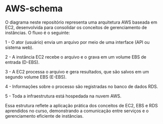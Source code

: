 # AWS-schema

O diagrama neste repositório representa uma arquitetura AWS baseada em EC2, desenvolvida para consolidar os conceitos de gerenciamento de instâncias.
O fluxo é o seguinte:

1 - O ator (usuário) envia um arquivo por meio de uma interface (API ou sistema web).

2 - A instância EC2 recebe o arquivo e o grava em um volume EBS de entrada (D-EBS).

3 - A EC2 processa o arquivo e gera resultados, que são salvos em um segundo volume EBS (E-EBS).

4 - Informações sobre o processo são registradas no banco de dados RDS.

5 - Toda a infraestrutura está hospedada na nuvem AWS.

Essa estrutura reflete a aplicação prática dos conceitos de EC2, EBS e RDS aprendidos no curso, demonstrando a comunicação entre serviços e o gerenciamento eficiente de instâncias.
